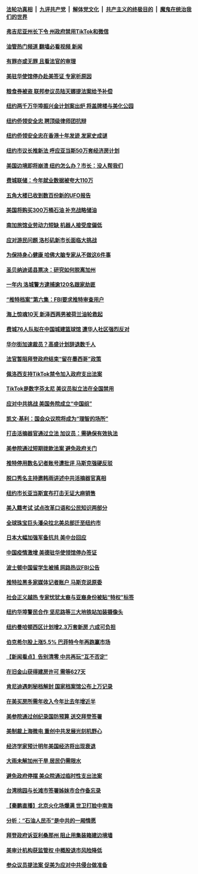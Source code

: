 ####  [法轮功真相](../../../../basic/blob/master/README.md?t=12172002) &nbsp;|&nbsp; [九评共产党](../../../../9ping.md/blob/master/README.md?t=12172002) &nbsp;|&nbsp; [解体党文化](../../../../jtdwh.md/blob/master/README.md?t=12172002)  &nbsp;|&nbsp; [共产主义的终极目的](../../../../gczydzjmd.md/blob/master/README.md?t=12172002) &nbsp;|&nbsp; [魔鬼在统治我们的世界](../../../../mgztzwmdsj.md/blob/master/README.md?t=12172002) 


#### [弗吉尼亚州长下令 州政府禁用TikTok和微信](../pages/nsc412/n13886676.md?t=12172002) 


#### [油管热门频道 翻墙必看视频 新闻](http://129.146.143.75:81/youtube.html?12172002)

#### [有罪亦或无罪 且看法官的审理](../pages/nsc412/n13886587.md?t=12172002) 

#### [美驻华使馆停办赴美签证 专家析原因](../pages/nsc412/n13886582.md?t=12172002) 

#### [粮食券被盗 联邦参议员陆天娜提法案给予补偿](../pages/nsc412/n13886553.md?t=12172002) 

#### [纽约两千万华埠振兴金计划案出炉 将盖牌楼与美化公园](../pages/nsc412/n13886561.md?t=12172002) 

#### [纽约侨领安全忠 聘顶级律师团抗辩](../pages/nsc412/n13886541.md?t=12172002) 

#### [纽约侨领安全忠在香港十年发迹 发家史成谜](../pages/nsc412/n13886538.md?t=12172002) 

#### [纽约市议长推新法 呼应亚当斯50万套经济房计划](../pages/nsc412/n13886551.md?t=12172002) 

#### [美国边境即将崩溃 纽约怎么办？市长：没人帮我们](../pages/nsc412/n13886532.md?t=12172002) 

#### [费城联储：今年就业数据被夸大110万](../pages/nsc412/n13886480.md?t=12172002) 

#### [五角大楼已收到数百份新的UFO报告](../pages/nsc412/n13886526.md?t=12172002) 

#### [美国将购买300万桶石油 补充战略储油](../pages/nsc412/n13886482.md?t=12172002) 

#### [南加旅馆业劳动力短缺 机器人接受度偏低](../pages/nsc412/n13886520.md?t=12172002) 

#### [应对游民问题 洛杉矶新市长面临大挑战](../pages/nsc412/n13886514.md?t=12172002) 

#### [为保持身心健康 哈佛大脑专家从不做这6件事](../pages/nsc412/n13886452.md?t=12172002) 

#### [圣贝纳迪诺县票决：研究如何脱离加州](../pages/nsc412/n13886491.md?t=12172002) 

#### [一年内 洛城警方逮捕逾120名跟家劫匪](../pages/nsc412/n13886481.md?t=12172002) 

#### [“推特档案”第六集：FBI要求推特审查用户](../pages/nsc412/n13886420.md?t=12172002) 

#### [海上惊魂10天 新泽西两男被荷兰油轮救起](../pages/nsc412/n13885965.md?t=12172002) 

#### [费城76人队拟在中国城建篮球馆 遭华人社区强烈反对](../pages/nsc412/n13886428.md?t=12172002) 

#### [华尔街加速裁员？高盛计划辞退数千人](../pages/nsc412/n13886418.md?t=12172002) 

#### [法官暂阻拜登政府结束“留在墨西哥”政策](../pages/nsc412/n13886374.md?t=12172002) 

#### [佩洛西支持TikTok禁令加入政府支出法案](../pages/nsc412/n13886373.md?t=12172002) 

#### [TikTok是数字芬太尼 美议员拟立法在全国禁用](../pages/nsc412/n13886372.md?t=12172002) 

#### [应对中共挑战 美国务院成立“中国组”](../pages/nsc412/n13886390.md?t=12172002) 

#### [凯文·基利：国会众议院将成为“理智的场所”](../pages/nsc412/n13886396.md?t=12172002) 

#### [打击活摘器官通过立法 加议员：需确保有效执法](../pages/nsc412/n13886356.md?t=12172002) 

#### [美参院通过短期拨款法案 避免政府关门](../pages/nsc412/n13886318.md?t=12172002) 

#### [推特停用数名记者账号遭批评 马斯克强硬反驳](../pages/nsc412/n13885785.md?t=12172002) 

#### [脱口秀名主持邀韩雨讲述中共活摘器官真相](../pages/nsc412/n13885921.md?t=12172002) 

#### [纽约市长亚当斯宣布打击无证大麻销售](../pages/nsc412/n13885977.md?t=12172002) 

#### [美入籍考试 试点改革口语和公民知识两部分](../pages/nsc412/n13885979.md?t=12172002) 

#### [全球珠宝巨头潘朵拉北美总部迁至纽约市](../pages/nsc412/n13885934.md?t=12172002) 

#### [日本大幅加强军备抗共 美中台回应](../pages/nsc412/n13886331.md?t=12172002) 

#### [中国疫情激增 美德驻华使领馆停办签证](../pages/nsc412/n13886335.md?t=12172002) 

#### [波士顿中国留学生被捕 网路热议FBI公告](../pages/nsc412/n13885993.md?t=12172002) 

#### [推特拉黑多家媒体记者账户 马斯克说原委](../pages/nsc412/n13886169.md?t=12172002) 



#### [社会正义越热 专家忧犹太裔与亚裔身份被贴“特权”标签](../pages/nsc412/n13885986.md?t=12172002) 

#### [纽约华埠警民合作 坚尼路等三大地铁站加装摄像头](../pages/nsc412/n13885959.md?t=12172002) 

#### [纽约曼哈顿西区计划增2.3万套新房 六成可负担](../pages/nsc412/n13885947.md?t=12172002) 

#### [伯克希尔股上涨5.5% 巴菲特今年再跑赢市场](../pages/nsc412/n13885909.md?t=12172002) 

#### [【新闻看点】告别清零 中共再玩“互不否定”](../pages/nsc412/n13885774.md?t=12172002) 

#### [在旧金山获得建房许可 需等627天](../pages/nsc412/n13885946.md?t=12172002) 

#### [肯尼迪遇刺秘档解封 国家档案馆公布上万记录](../pages/nsc412/n13885834.md?t=12172002) 

#### [在美买房所需年收入今年比去年增近半](../pages/nsc412/n13885927.md?t=12172002) 

#### [美参院通过创纪录国防预算 送交拜登签署](../pages/nsc412/n13885868.md?t=12172002) 

#### [美制裁上海微电 重创中共发展光刻机野心](../pages/nsc412/n13885811.md?t=12172002) 

#### [经济学家预计明年美国经济将出现衰退](../pages/nsc412/n13885864.md?t=12172002) 

#### [大雨未解加州干旱 居民仍需限水](../pages/nsc412/n13885842.md?t=12172002) 

#### [避免政府停摆 美众院通过临时性支出法案](../pages/nsc412/n13885828.md?t=12172002) 

#### [台湾桃园与长滩市签署姊妹市合作备忘录](../pages/nsc412/n13885806.md?t=12172002) 

#### [【秦鹏直播】北京火化场爆满 世卫打脸中南海](../pages/nsc412/n13885779.md?t=12172002) 

#### [分析：“石油人民币”是中共的一厢情愿](../pages/nsc412/n13885034.md?t=12172002) 

#### [拜登政府诉亚利桑那州 阻止用集装箱建边境墙](../pages/nsc412/n13885734.md?t=12172002) 

#### [美审计机构获监管权 中概股退市风险降低](../pages/nsc412/n13885778.md?t=12172002) 

#### [参众议员提法案 促美为应对中共侵台做准备](../pages/nsc412/n13885724.md?t=12172002) 

<img src='http://gfw-breaker.win/goodnews/indexes/nsc412.md' width='0px' height='0px'/>
